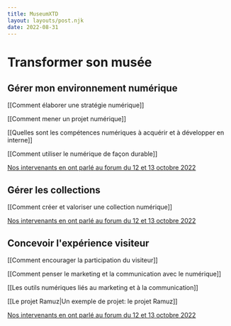 ```yaml
---
title: MuseumXTD  
layout: layouts/post.njk  
date: 2022-08-31
---
```

# Transformer son musée
## Gérer mon environnement numérique
[[Comment élaborer une stratégie numérique]]

[[Comment mener un projet numérique]]

[[Quelles sont les compétences numériques à acquérir et à développer en interne]]

[[Comment utiliser le numérique de façon durable]]

[Nos intervenants en ont parlé au forum du 12 et 13 octobre 2022](https://www.youtube.com/channel/UCTZJM5WsXDkH8QgMdACUNyw)

## Gérer les collections
[[Comment créer et valoriser une collection numérique]]

[Nos intervenants en ont parlé au forum du 12 et 13 octobre 2022](https://www.youtube.com/channel/UCTZJM5WsXDkH8QgMdACUNyw)


## Concevoir l'expérience visiteur
[[Comment encourager la participation du visiteur]]

[[Comment penser le marketing et la communication avec le numérique]]

[[Les outils numériques liés au marketing et à la communication]]

[[Le projet Ramuz|Un exemple de projet: le projet Ramuz]]

[Nos intervenants en ont parlé au forum du 12 et 13 octobre 2022](https://www.youtube.com/channel/UCTZJM5WsXDkH8QgMdACUNyw)



